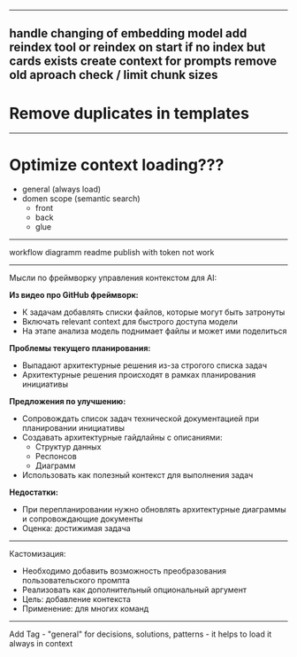 --------
handle changing of embedding model
add reindex tool or reindex on start if no index but cards exists
create context for prompts
remove old aproach
check / limit chunk sizes
---
# Remove duplicates in templates

---
# Optimize context loading???
 - general (always load)
 - domen scope (semantic search)
   - front
   - back
   - glue
---
workflow diagramm
readme
publish with token not work

----

Мысли по фреймворку управления контекстом для AI:

**Из видео про GitHub фреймворк:**
- К задачам добавлять списки файлов, которые могут быть затронуты
- Включать relevant context для быстрого доступа модели
- На этапе анализа модель поднимает файлы и может ими поделиться

**Проблемы текущего планирования:**
- Выпадают архитектурные решения из-за строгого списка задач
- Архитектурные решения происходят в рамках планирования инициативы

**Предложения по улучшению:**
- Сопровождать список задач технической документацией при планировании инициативы
- Создавать архитектурные гайдлайны с описаниями:
    - Структур данных
    - Респонсов
    - Диаграмм
- Использовать как полезный контекст для выполнения задач

**Недостатки:**
- При перепланировании нужно обновлять архитектурные диаграммы и сопровождающие документы
- Оценка: достижимая задача


-----
Кастомизация:
- Необходимо добавить возможность преобразования пользовательского промпта
- Реализовать как дополнительный опциональный аргумент
- Цель: добавление контекста
- Применение: для многих команд

---
Add Tag - "general" for decisions, solutions, patterns - it helps to load it always in context
